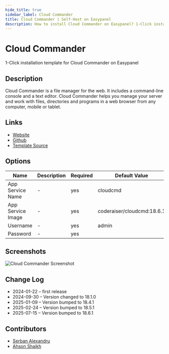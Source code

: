 ```yaml
---
hide_title: true
sidebar_label: Cloud Commander
title: Cloud Commander | Self-Host on Easypanel
description: How to install Cloud Commander on Easypanel? 1-Click installation template for Cloud Commander on Easypanel
---
```


<!-- generated -->

# Cloud Commander

1-Click installation template for Cloud Commander on Easypanel

## Description

Cloud Commander is a file manager for the web. It includes a command-line console and a text editor. Cloud Commander helps you manage your server and work with files, directories and programs in a web browser from any computer, mobile or tablet.

## Links

- [Website](https://cloudcmd.io)
- [Github](https://github.com/coderaiser/cloudcmd)
- [Template Source](https://github.com/easypanel-io/templates/tree/main/templates/cloudcommander)

## Options

Name | Description | Required | Default Value
-|-|-|-
App Service Name | - | yes | cloudcmd
App Service Image | - | yes | coderaiser/cloudcmd:18.6.1
Username | - | yes | admin
Password | - | yes | 

## Screenshots

![Cloud Commander Screenshot](./assets/screenshot.png)

## Change Log

- 2024-01-22 – first release
- 2024-09-30 – Version changed to 18.1.0
- 2025-01-09 – Version bumped to 18.4.1
- 2025-02-24 – Version bumped to 18.5.1
- 2025-07-15 – Version bumped to 18.6.1

## Contributors

- [Serban Alexandru](https://github.com/serban-alexandru)
- [Ahson Shaikh](https://github.com/Ahson-Shaikh)
